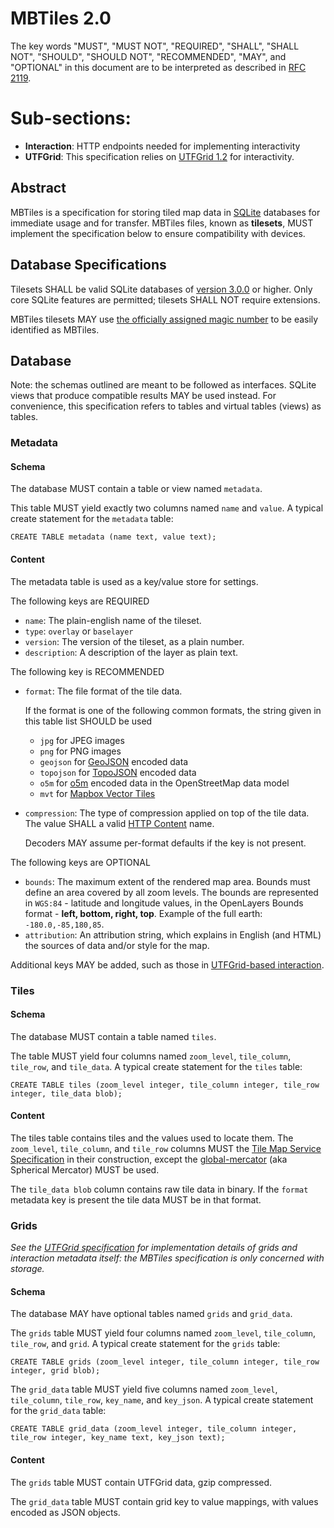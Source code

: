 # MBTiles 2.0

The key words "MUST", "MUST NOT", "REQUIRED", "SHALL", "SHALL NOT",
"SHOULD", "SHOULD NOT", "RECOMMENDED", "MAY", and "OPTIONAL" in
this document are to be interpreted as described in [RFC 2119](https://www.ietf.org/rfc/rfc2119.txt).

# Sub-sections:

* **Interaction**: HTTP endpoints needed for implementing interactivity
* **UTFGrid**: This specification relies on [UTFGrid 1.2](https://github.com/mapbox/utfgrid-spec) for interactivity.

## Abstract

MBTiles is a specification for storing tiled map data in
[SQLite](http://sqlite.org/) databases for immediate usage and for transfer.
MBTiles files, known as **tilesets**, MUST implement the specification below
to ensure compatibility with devices.

## Database Specifications

Tilesets SHALL be valid SQLite databases of
[version 3.0.0](http://sqlite.org/formatchng.html) or higher.
Only core SQLite features are permitted; tilesets SHALL NOT require extensions.

MBTiles tilesets MAY use [the officially assigned magic number](http://www.sqlite.org/src/artifact?ci=trunk&filename=magic.txt)
to be easily identified as MBTiles.

## Database

Note: the schemas outlined are meant to be followed as interfaces.
SQLite views that produce compatible results MAY be used instead.
For convenience, this specification refers to tables and virtual
tables (views) as tables.

### Metadata

#### Schema

The database MUST contain a table or view named `metadata`.

This table MUST yield exactly two columns named `name` and
`value`. A typical create statement for the `metadata` table:

    CREATE TABLE metadata (name text, value text);

#### Content

The metadata table is used as a key/value store for settings.

The following keys are REQUIRED

* `name`: The plain-english name of the tileset.
* `type`: `overlay` or `baselayer`
* `version`: The version of the tileset, as a plain number.
* `description`: A description of the layer as plain text.

The following key is RECOMMENDED

* `format`: The file format of the tile data.

  If the format is one of the following common formats, the string given in this table list SHOULD be used

  * `jpg` for JPEG images
  * `png` for PNG images
  * `geojson` for [GeoJSON](http://geojson.org/) encoded data
  * `topojson` for [TopoJSON](https://github.com/mbostock/topojson) encoded data
  * `o5m` for [o5m](http://wiki.openstreetmap.org/wiki/O5m) encoded data in the OpenStreetMap data model
  * `mvt` for [Mapbox Vector Tiles](https://github.com/mapbox/vector-tile-spec)

* `compression`: The type of compression applied on top of the tile data. The value SHALL a valid [HTTP Content](http://www.iana.org/assignments/http-parameters/http-parameters.xhtml#content-coding) name.

  Decoders MAY assume per-format defaults if the key is not present.

The following keys are OPTIONAL

* `bounds`: The maximum extent of the rendered map area. Bounds must define an
  area covered by all zoom levels. The bounds are represented in `WGS:84` -
  latitude and longitude values, in the OpenLayers Bounds format -
  **left, bottom, right, top**. Example of the full earth: `-180.0,-85,180,85`.
* `attribution`: An attribution string, which explains in English (and HTML) the sources of
  data and/or style for the map.

Additional keys MAY be added, such as those in [UTFGrid-based interaction](https://github.com/mapbox/utfgrid-spec).

### Tiles

#### Schema

The database MUST contain a table named `tiles`.

The table MUST yield four columns named `zoom_level`, `tile_column`,
`tile_row`, and `tile_data`. A typical create statement for the `tiles` table:

    CREATE TABLE tiles (zoom_level integer, tile_column integer, tile_row integer, tile_data blob);

#### Content

The tiles table contains tiles and the values used to locate them.
The `zoom_level`, `tile_column`, and `tile_row` columns MUST the
[Tile Map Service Specification](http://wiki.osgeo.org/wiki/Tile_Map_Service_Specification) in
their construction, except the [global-mercator](http://wiki.osgeo.org/wiki/Tile_Map_Service_Specification#global-mercator) (aka Spherical Mercator) MUST be used.

The `tile_data blob` column contains raw tile data in binary. If the `format` metadata key is present the tile data MUST be in that format.

### Grids

_See the [UTFGrid specification](https://github.com/mapbox/utfgrid-spec) for
implementation details of grids and interaction metadata itself: the MBTiles
specification is only concerned with storage._

#### Schema

The database MAY have optional tables named `grids` and `grid_data`.

The `grids` table MUST yield four columns named `zoom_level`, `tile_column`,
`tile_row`, and `grid`. A typical create statement for the `grids` table:

    CREATE TABLE grids (zoom_level integer, tile_column integer, tile_row integer, grid blob);

The `grid_data` table MUST yield five columns named `zoom_level`, `tile_column`,
`tile_row`, `key_name`, and `key_json`. A typical create statement for the `grid_data` table:

    CREATE TABLE grid_data (zoom_level integer, tile_column integer, tile_row integer, key_name text, key_json text);

#### Content

The `grids` table MUST contain UTFGrid data, gzip compressed.

The `grid_data` table MUST contain grid key to value mappings, with values encoded
as JSON objects.
